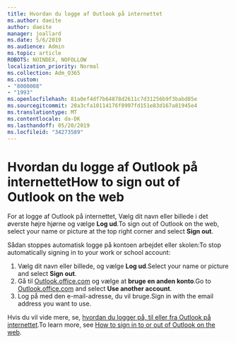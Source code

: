 ```yaml
---
title: Hvordan du logge af Outlook på internettet
ms.author: daeite
author: daeite
manager: joallard
ms.date: 5/6/2019
ms.audience: Admin
ms.topic: article
ROBOTS: NOINDEX, NOFOLLOW
localization_priority: Normal
ms.collection: Adm_O365
ms.custom:
- "8000008"
- "1993"
ms.openlocfilehash: 81a0ef4df7b64878d2611c7d31256b9f3babd85e
ms.sourcegitcommit: 20a3cfa10114176f8997fd151e83d167a81945e4
ms.translationtype: MT
ms.contentlocale: da-DK
ms.lasthandoff: 05/20/2019
ms.locfileid: "34273589"
---
```

# <a name="how-to-sign-out-of-outlook-on-the-web"></a><span data-ttu-id="61cf5-102">Hvordan du logge af Outlook på internettet</span><span class="sxs-lookup"><span data-stu-id="61cf5-102">How to sign out of Outlook on the web</span></span>

<span data-ttu-id="61cf5-103">For at logge af Outlook på internettet, Vælg dit navn eller billede i det øverste højre hjørne og vælge **Log ud**.</span><span class="sxs-lookup"><span data-stu-id="61cf5-103">To sign out of Outlook on the web, select your name or picture at the top right corner and select **Sign out**.</span></span>

<span data-ttu-id="61cf5-104">Sådan stoppes automatisk logge på kontoen arbejdet eller skolen:</span><span class="sxs-lookup"><span data-stu-id="61cf5-104">To stop automatically signing in to your work or school account:</span></span>

1. <span data-ttu-id="61cf5-105">Vælg dit navn eller billede, og vælge **Log ud**.</span><span class="sxs-lookup"><span data-stu-id="61cf5-105">Select your name or picture and select **Sign out**.</span></span>
1. <span data-ttu-id="61cf5-106">Gå til [Outlook.office.com](https://outlook.office.com/) og vælge at **bruge en anden konto**.</span><span class="sxs-lookup"><span data-stu-id="61cf5-106">Go to [Outlook.office.com](https://outlook.office.com/) and select **Use another account**.</span></span>
1. <span data-ttu-id="61cf5-107">Log på med den e-mail-adresse, du vil bruge.</span><span class="sxs-lookup"><span data-stu-id="61cf5-107">Sign in with the email address you want to use.</span></span>

<span data-ttu-id="61cf5-108">Hvis du vil vide mere, se, [hvordan du logger på, til eller fra Outlook på internettet](https://support.office.com/article/763fab4d-0138-4814-b450-37fc286bcb79).</span><span class="sxs-lookup"><span data-stu-id="61cf5-108">To learn more, see [How to sign in to or out of Outlook on the web](https://support.office.com/article/763fab4d-0138-4814-b450-37fc286bcb79).</span></span>